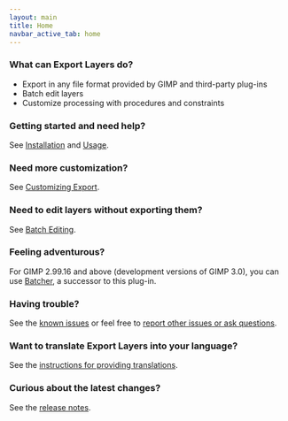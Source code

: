 ```yaml
---
layout: main
title: Home
navbar_active_tab: home
---
```


### What can Export Layers do?

* Export in any file format provided by GIMP and third-party plug-ins
* Batch edit layers
* Customize processing with procedures and constraints


### Getting started and need help?

See [Installation](sections/Installation.html) and [Usage](sections/Usage.html).


### Need more customization?

See [Customizing Export](sections/Customizing-Export.html).


### Need to edit layers without exporting them?

See [Batch Editing](sections/Batch-Editing.html).


### Feeling adventurous?

For GIMP 2.99.16 and above (development versions of GIMP 3.0), you can use [Batcher](https://kamilburda.github.io/batcher/), a successor to this plug-in.


### Having trouble?

See the [known issues](sections/Known-Issues.html) or feel free to [report other issues or ask questions](https://github.com/kamilburda/gimp-export-layers/issues).


### Want to translate Export Layers into your language?

See the [instructions for providing translations](sections/Providing-Translations.html).


### Curious about the latest changes?

See the [release notes](sections/CHANGELOG.html).
